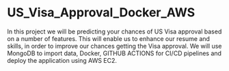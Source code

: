 # US_Visa_Approval_Docker_AWS
In this project we will be predicting your chances of US Visa approval based on a number of features. This will enable us to enhance our resume and skills, in order to improve our chances getting the Visa approval. We will use MongoDB to import data, Docker, GITHUB ACTIONS for CI/CD pipelines and deploy the application using AWS EC2.
